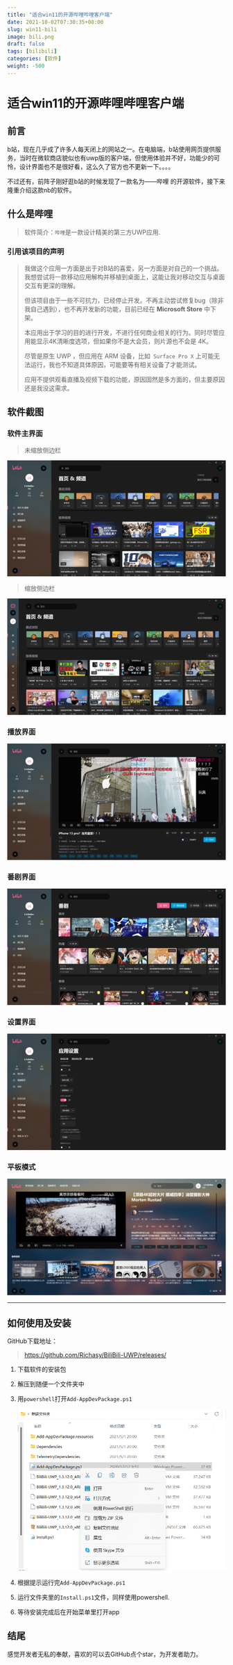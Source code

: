 ```yaml
---
title: "适合win11的开源哔哩哔哩客户端"
date: 2021-10-02T07:30:35+08:00
slug: win11-bili
image: bili.png
draft: false
tags: [bilibili]
categories: [软件]
weight: -500
---
```


# 适合win11的开源哔哩哔哩客户端

## 前言

b站，现在几乎成了许多人每天闭上的网站之一。在电脑端，b站使用网页提供服务，当时在微软商店貌似也有uwp版的客户端，但使用体验并不好，功能少的可怜，设计界面也不是很好看，这么久了官方也不更新一下。。。。

不过还有，前阵子刚好逛b站的时候发现了一款名为——哔哩 的开源软件，接下来隆重介绍这款nb的软件。

## 什么是哔哩

> 软件简介：`哔哩`是一款设计精美的第三方UWP应用.

### 引用该项目的声明

> 我做这个应用一方面是出于对B站的喜爱，另一方面是对自己的一个挑战。我想尝试将一款移动应用解构并移植到桌面上，这能让我对移动交互与桌面交互有更深的理解。
>
> 但该项目由于一些不可抗力，已经停止开发。不再主动尝试修复bug（除非我自己遇到），也不再开发新的功能，目前已经在 **Microsoft Store** 中下架。
>
> 本应用出于学习的目的进行开发，不进行任何商业相关的行为。同时尽管应用能显示4K清晰度选项，但如果你不是大会员，则片源也不会是 4K。
>
> 尽管是原生 UWP ，但应用在 ARM 设备，比如` Surface Pro X` 上可能无法运行，我也不知道具体原因，可能要等有相关设备了才能测试。
>
> 应用不提供观看直播及视频下载的功能，原因固然是多方面的，但主要原因还是我没这需求。



## 软件截图

### 软件主界面

> 未缩放侧边栏

![](bili1.png)

> 缩放侧边栏

![](bili2.png)

### 播放界面

![](bili5.png)

### 番剧界面

![](bili3.png)

### 设置界面

![](bili4.png)

### 平板模式

![](bili6.png)

---

## 如何使用及安装

GitHub下载地址：

> https://github.com/Richasy/BiliBili-UWP/releases/

1. 下载软件的安装包

2. 解压到随便一个文件夹中

3. 用`powershell`打开`Add-AppDevPackage.ps1`

   ![](bili7.png)

4. 根据提示运行完`Add-AppDevPackage.ps1`

5. 运行文件夹里的`Install.ps1`文件，同样使用powershell.

6. 等待安装完成后在开始菜单里打开app



## 结尾

感觉开发者无私的奉献，喜欢的可以去GitHub点个star，为开发者助力。